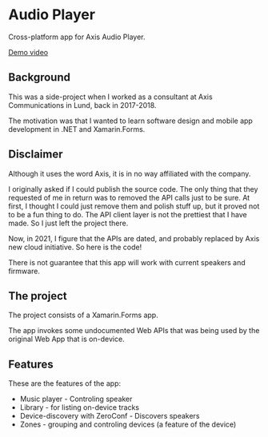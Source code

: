 # Audio Player

Cross-platform app for Axis Audio Player. 

[Demo video](https://youtu.be/WcQDYZiyFVw)

## Background

This was a side-project when I worked as a consultant at Axis Communications in Lund, back in 2017-2018.

The motivation was that I wanted to learn software design and mobile app development in .NET and Xamarin.Forms.

## Disclaimer

Although it uses the word Axis, it is in no way affiliated with the company.

I originally asked if I could publish the source code. The only thing that they requested of me in return was to removed the API calls just to be sure. At first, I thought I could just remove them and polish stuff up, but it proved not to be a fun thing to do. The API client layer is not the prettiest that I have made. So I just left the project there.

Now, in 2021, I figure that the APIs are dated, and probably replaced by Axis new cloud initiative. So here is the code!

There is not guarantee that this app will work with current speakers and firmware.

## The project

The project consists of a Xamarin.Forms app.

The app invokes some undocumented Web APIs that was being used by the original Web App that is on-device.

## Features

These are the features of the app:

* Music player - Controling speaker
* Library - for listing on-device tracks
* Device-discovery with ZeroConf - Discovers speakers
* Zones - grouping and controling devices (a feature of the device)